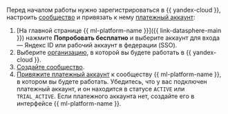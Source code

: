 
Перед началом работы нужно зарегистрироваться в {{ yandex-cloud }}, настроить [сообщество](../../datasphere/concepts/community.md) и привязать к нему [платежный аккаунт](../../billing/concepts/billing-account.md):

1. [На главной странице {{ ml-platform-name }}]({{ link-datasphere-main }}) нажмите **Попробовать бесплатно** и выберите аккаунт для входа — Яндекс ID или рабочий аккаунт в федерации (SSO).
1. Выберите [организацию](../../organization/), в которой вы будете работать в {{ yandex-cloud }}.
1. [Создайте сообщество](../../datasphere/operations/community/create.md).
1. [Привяжите платежный аккаунт](../../datasphere/operations/community/link-ba.md) к сообществу {{ ml-platform-name }}, в котором вы будете работать. Убедитесь, что у вас подключен платежный аккаунт, и он находится в статусе `ACTIVE` или `TRIAL_ACTIVE`. Если платежного аккаунта нет, создайте его в интерфейсе {{ ml-platform-name }}.
